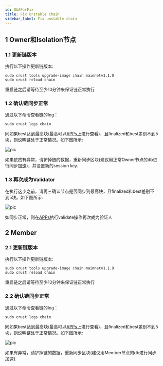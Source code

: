 ```yaml
---
id: Q&AForFix
title: Fix unstable chain
sidebar_label: Fix unstable chain
---
```


## 1 Owner和Isolation节点

### 1.1 更新链版本

执行以下操作更新链版本:

```shell
sudo crust tools upgrade-image chain mainnetv1.1.0
sudo crust reload chain
```

重启链之后请等待至少10分钟来保证链正常执行

### 1.2 确认链同步正常

通过以下命令查看链的log：

```shell
sudo crust logs chain
```

同如果best达到最高块(最高可以[APPs](https://apps.crust.network/?rpc=wss%3A%2F%2Frpc.crust.network#/explorer)上进行查看)，且finalized和best差别不到5块，则说明链处于正常情况。如下图所示:

![pic](assets/qa/check_top.png)

如果依然有异常，请铲掉链的数据，重新同步区块(建议用正常Owner节点的db进行同步加速)，并设置新的session key.

### 1.3 再次成为Validator

在执行这步之前，请再三确认节点是否同步到最高块，且finalized和best差别不到5块。如下图所示:

![pic](assets/qa/check_top.png)

如同步正常，则在[APPs](https://apps.crust.network/?rpc=wss%3A%2F%2Frpc.crust.network#/staking/actions)执行validate操作再次成为验证人

## 2 Member

### 2.1 更新链版本

执行以下操作更新链版本:

```shell
sudo crust tools upgrade-image chain mainnetv1.1.0
sudo crust reload chain
```

重启链之后请等待至少10分钟来保证链正常执行

### 2.2 确认链同步正常

通过以下命令查看链的log：

```shell
sudo crust logs chain
```

同如果best达到最高块(最高可以[APPs](https://apps.crust.network/?rpc=wss%3A%2F%2Frpc.crust.network#/explorer)上进行查看)，且finalized和best差别不到5块，则说明链处于正常情况。如下图所示:

![pic](assets/qa/check_top.png)

如果有异常，请铲掉链的数据，重新同步区块(建议用Member节点的db进行同步加速).